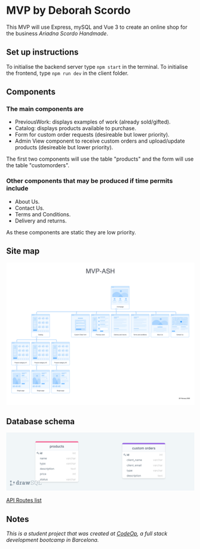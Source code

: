 # MVP by Deborah Scordo

 This MVP will use Express, mySQL and Vue 3 to create an online shop for the business _Ariadna Scordo Handmade_.

## Set up instructions

 To initialise the backend server type `npm start` in the terminal.
 To initialise the frontend, type `npm run dev` in the client folder.

## Components

### The main components are

- PreviousWork: displays examples of work (already sold/gifted).
- Catalog: displays products available to purchase.
- Form for custom order requests (desireable but lower priority).
- Admin View component to receive custom orders and upload/update products (desireable but lower priority).

The first two components will use the table "products" and the form will use the table "customorders".

### Other components that may be produced if time permits include

- About Us.
- Contact Us.
- Terms and Conditions.
- Delivery and returns.

As these components are static they are low priority.

## Site map

![sitemap](/RMimages/MVP-ASH.png)

## Database schema

![database schema](/RMimages/drawSQL-MVP.png)

[API Routes list](https://docs.google.com/document/d/1-EI1td50GBRr9KnBUzMpUGFJmx_3-RltO0dmQZejzo4/edit?usp=sharing)

## Notes

 _This is a student project that was created at [CodeOp](http://codeop.tech), a full stack development bootcamp in Barcelona._
